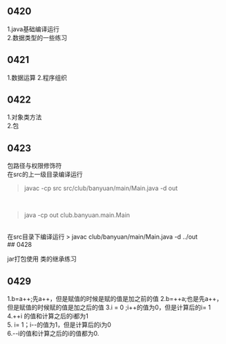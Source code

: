 ## 0420
1.java基础编译运行</br>
2.数据类型的一些练习

## 0421
1.数据运算
2.程序组织
## 0422
1.对象类方法</br>
2.包
## 0423
包路径与权限修饰符</br>
在src的上一级目录编译运行
> javac -cp src src/club/banyuan/main/Main.java -d out 
</br>

> java -cp out club.banyuan.main.Main
</br>
在src目录下编译运行
> javac club/banyuan/main/Main.java -d ../out

</br>
## 0428

jar打包使用
类的继承练习
## 0429

1.b=a++;先a++，但是赋值的时候是赋的值是加之前的值
2.b=++a;也是先a++，但是赋值的时候赋的值是加之后的值
3.i = 0 ;i++的值为0，但是计算后的i= 1</br>
4.++i 的值和计算之后的i都为1</br>
5. i= 1；i--的值为1，但是计算后的i为0</br>
6.--i的值和计算之后的i的值都为0.
